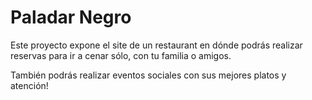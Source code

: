 # Paladar Negro

Este proyecto expone el site de un restaurant en dónde podrás realizar reservas para ir a cenar sólo, con tu familia o amigos.

También podrás realizar eventos sociales con sus mejores platos y atención!
